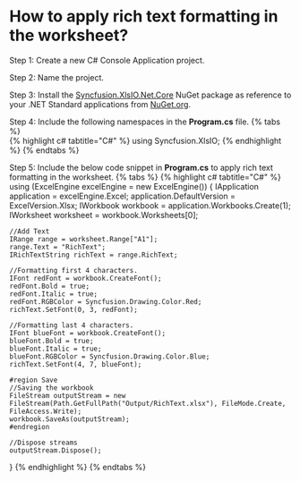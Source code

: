 # How to apply rich text formatting in the worksheet?

Step 1: Create a new C# Console Application project.

Step 2: Name the project.

Step 3: Install the [Syncfusion.XlsIO.Net.Core](https://www.nuget.org/packages/Syncfusion.XlsIO.Net.Core) NuGet package as reference to your .NET Standard applications from [NuGet.org](https://www.nuget.org).

Step 4: Include the following namespaces in the **Program.cs** file.
{% tabs %}  
{% highlight c# tabtitle="C#" %}
using Syncfusion.XlsIO;
{% endhighlight %}
{% endtabs %}  

Step 5: Include the below code snippet in **Program.cs** to apply rich text formatting in the worksheet.
{% tabs %}
{% highlight c# tabtitle="C#" %}
using (ExcelEngine excelEngine = new ExcelEngine())
{
	IApplication application = excelEngine.Excel;
	application.DefaultVersion = ExcelVersion.Xlsx;
	IWorkbook workbook = application.Workbooks.Create(1);
	IWorksheet worksheet = workbook.Worksheets[0];

	//Add Text
	IRange range = worksheet.Range["A1"];
	range.Text = "RichText";
	IRichTextString richText = range.RichText;

	//Formatting first 4 characters.
	IFont redFont = workbook.CreateFont();
	redFont.Bold = true;
	redFont.Italic = true;
	redFont.RGBColor = Syncfusion.Drawing.Color.Red;
	richText.SetFont(0, 3, redFont);

	//Formatting last 4 characters.
	IFont blueFont = workbook.CreateFont();
	blueFont.Bold = true;
	blueFont.Italic = true;
	blueFont.RGBColor = Syncfusion.Drawing.Color.Blue;
	richText.SetFont(4, 7, blueFont);

	#region Save
	//Saving the workbook
	FileStream outputStream = new FileStream(Path.GetFullPath("Output/RichText.xlsx"), FileMode.Create, FileAccess.Write);
	workbook.SaveAs(outputStream);
	#endregion

	//Dispose streams
	outputStream.Dispose();
}
{% endhighlight %}
{% endtabs %}